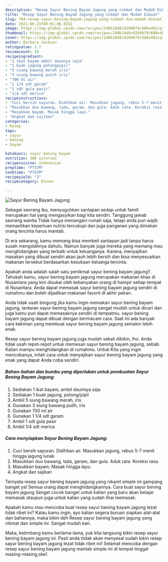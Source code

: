 ```yaml
---
description: "Resep Sayur Bening Bayam Jagung yang nikmat dan Mudah Dibuat"
title: "Resep Sayur Bening Bayam Jagung yang nikmat dan Mudah Dibuat"
slug: 784-resep-sayur-bening-bayam-jagung-yang-nikmat-dan-mudah-dibuat
date: 2021-06-21T00:01:06.015Z
image: https://img-global.cpcdn.com/recipes/240b18d8c8209079/680x482cq70/sayur-bening-bayam-jagung-foto-resep-utama.jpg
thumbnail: https://img-global.cpcdn.com/recipes/240b18d8c8209079/680x482cq70/sayur-bening-bayam-jagung-foto-resep-utama.jpg
cover: https://img-global.cpcdn.com/recipes/240b18d8c8209079/680x482cq70/sayur-bening-bayam-jagung-foto-resep-utama.jpg
author: Barbara Jackson
ratingvalue: 3.7
reviewcount: 10
recipeingredient:
- "1 ikat bayam ambil daunnya saja"
- "1 buah jagung potongpipil"
- "5 siung bawang merah iris"
- "3 siung bawang putih iris"
- "700 ml air"
- "1 1/4 sdt garam"
- "1 sdt gula pasir"
- "1/4 sdt merica"
recipeinstructions:
- "Cuci bersih sayuran. Didihkan air. Masukkan jagung, rebus 5-7 menit hingga jagung lunak"
- "Masukkan duo bawang, lada, garam, dan gula. Aduk rata. Koreksi rasa."
- "Masukkan bayam. Masak hingga layu."
- "Angkat dan sajikan"
categories:
- Resep
tags:
- sayur
- bening
- bayam

katakunci: sayur bening bayam 
nutrition: 206 calories
recipecuisine: Indonesian
preptime: "PT37M"
cooktime: "PT43M"
recipeyield: "2"
recipecategory: Dinner

---
```



![Sayur Bening Bayam Jagung](https://img-global.cpcdn.com/recipes/240b18d8c8209079/680x482cq70/sayur-bening-bayam-jagung-foto-resep-utama.jpg)

Sebagai seorang ibu, menyuguhkan santapan sedap untuk famili merupakan hal yang mengasyikan bagi kita sendiri. Tanggung jawab seorang  wanita Tidak hanya menangani rumah saja, tetapi anda pun wajib memastikan keperluan nutrisi tercukupi dan juga panganan yang dimakan orang tercinta harus mantab.

Di era  sekarang, kamu memang bisa membeli santapan jadi tanpa harus susah mengolahnya dahulu. Namun banyak juga mereka yang memang mau menghidangkan yang terbaik untuk keluarganya. Karena, menyajikan masakan yang dibuat sendiri akan jauh lebih bersih dan bisa menyesuaikan makanan tersebut berdasarkan kesukaan keluarga tercinta. 



Apakah anda adalah salah satu penikmat sayur bening bayam jagung?. Tahukah kamu, sayur bening bayam jagung merupakan makanan khas di Nusantara yang kini disukai oleh kebanyakan orang di hampir setiap tempat di Nusantara. Anda dapat memasak sayur bening bayam jagung sendiri di rumahmu dan boleh dijadikan makanan favorit di akhir pekan.

Anda tidak usah bingung jika kamu ingin memakan sayur bening bayam jagung, lantaran sayur bening bayam jagung sangat mudah untuk dicari dan juga kamu pun dapat memasaknya sendiri di tempatmu. sayur bening bayam jagung dapat dibuat dengan bermacam cara. Saat ini ada banyak cara kekinian yang membuat sayur bening bayam jagung semakin lebih enak.

Resep sayur bening bayam jagung juga mudah sekali dibikin, lho. Anda tidak usah repot-repot untuk memesan sayur bening bayam jagung, sebab Kalian mampu menghidangkan di rumahmu. Untuk Kita yang ingin mencobanya, inilah cara untuk menyajikan sayur bening bayam jagung yang enak yang dapat Anda coba sendiri.

<!--inarticleads1-->

##### Bahan-bahan dan bumbu yang diperlukan untuk pembuatan Sayur Bening Bayam Jagung:

1. Sediakan 1 ikat bayam, ambil daunnya saja
1. Sediakan 1 buah jagung, potong/pipil
1. Ambil 5 siung bawang merah, iris
1. Gunakan 3 siung bawang putih, iris
1. Gunakan 700 ml air
1. Gunakan 1 1/4 sdt garam
1. Ambil 1 sdt gula pasir
1. Ambil 1/4 sdt merica




<!--inarticleads2-->

##### Cara menyiapkan Sayur Bening Bayam Jagung:

1. Cuci bersih sayuran. Didihkan air. Masukkan jagung, rebus 5-7 menit hingga jagung lunak
1. Masukkan duo bawang, lada, garam, dan gula. Aduk rata. Koreksi rasa.
1. Masukkan bayam. Masak hingga layu.
1. Angkat dan sajikan




Ternyata resep sayur bening bayam jagung yang nikamt simple ini gampang banget ya! Semua orang dapat menghidangkannya. Cara buat sayur bening bayam jagung Sangat cocok banget untuk kalian yang baru akan belajar memasak ataupun juga untuk kalian yang sudah lihai memasak.

Apakah kamu mau mencoba buat resep sayur bening bayam jagung lezat tidak ribet ini? Kalau kamu ingin, ayo kalian segera buruan siapkan alat-alat dan bahannya, maka bikin deh Resep sayur bening bayam jagung yang nikmat dan simple ini. Sangat mudah kan. 

Maka, ketimbang kamu berlama-lama, yuk kita langsung bikin resep sayur bening bayam jagung ini. Pasti anda tiidak akan menyesal sudah bikin resep sayur bening bayam jagung lezat tidak ribet ini! Selamat mencoba dengan resep sayur bening bayam jagung mantab simple ini di tempat tinggal masing-masing,oke!.

